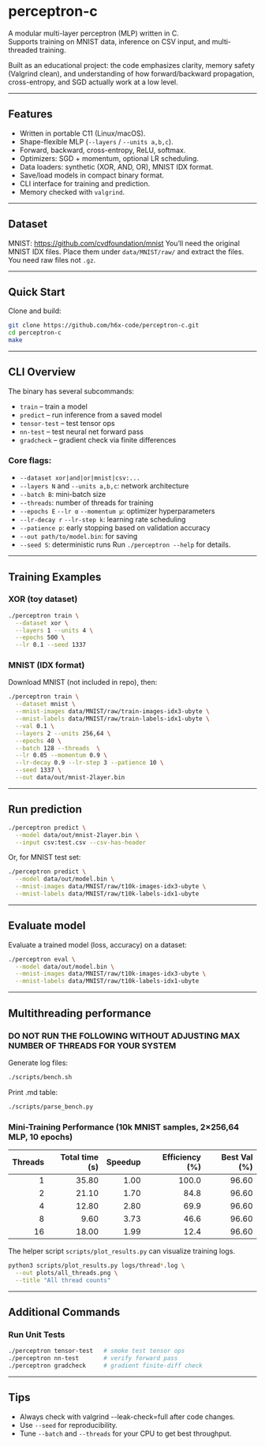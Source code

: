 # perceptron-c

A modular multi-layer perceptron (MLP) written in C.  
Supports training on MNIST data, inference on CSV input, and multi-threaded training.

Built as an educational project: the code emphasizes clarity, memory safety (Valgrind clean), and understanding of how forward/backward propagation, cross-entropy, and SGD actually work at a low level.

---

## Features

- Written in portable C11 (Linux/macOS).
- Shape-flexible MLP (`--layers` / `--units a,b,c`).
- Forward, backward, cross-entropy, ReLU, softmax.
- Optimizers: SGD + momentum, optional LR scheduling.
- Data loaders: synthetic (XOR, AND, OR), MNIST IDX format.
- Save/load models in compact binary format.
- CLI interface for training and prediction.
- Memory checked with `valgrind`.

---

## Dataset

MNIST: https://github.com/cvdfoundation/mnist
You’ll need the original MNIST IDX files. Place them under `data/MNIST/raw/` and extract the files. You need raw files not `.gz`.

---

## Quick Start

Clone and build:

```bash
git clone https://github.com/h6x-code/perceptron-c.git
cd perceptron-c
make
```

---

## CLI Overview

The binary has several subcommands:
- `train` – train a model
- `predict` – run inference from a saved model
- `tensor-test` – test tensor ops
- `nn-test` – test neural net forward pass
- `gradcheck` – gradient check via finite differences

### Core flags:
- `--dataset xor|and|or|mnist|csv:...`
- `--layers N` and `--units a,b,c`: network architecture
- `--batch B`: mini-batch size
- `--threads`: number of threads for training
- `--epochs E` `--lr α` `--momentum μ`: optimizer hyperparameters
- `--lr-decay r` `--lr-step k`: learning rate scheduling
- `--patience p`: early stopping based on validation accuracy
- `--out path/to/model.bin`: for saving
- `--seed S`: deterministic runs
Run `./perceptron --help` for details.

---

## Training Examples

### XOR (toy dataset)
```bash
./perceptron train \
  --dataset xor \
  --layers 1 --units 4 \
  --epochs 500 \
  --lr 0.1 --seed 1337
```

### MNIST (IDX format)
Download MNIST (not included in repo), then:
```bash
./perceptron train \
  --dataset mnist \
  --mnist-images data/MNIST/raw/train-images-idx3-ubyte \
  --mnist-labels data/MNIST/raw/train-labels-idx1-ubyte \
  --val 0.1 \
  --layers 2 --units 256,64 \
  --epochs 40 \
  --batch 128 --threads  \
  --lr 0.05 --momentum 0.9 \
  --lr-decay 0.9 --lr-step 3 --patience 10 \
  --seed 1337 \
  --out data/out/mnist-2layer.bin
```

---

## Run prediction
```bash
./perceptron predict \
  --model data/out/mnist-2layer.bin \
  --input csv:test.csv --csv-has-header
```

Or, for MNIST test set:
```bash
./perceptron predict \
  --model data/out/model.bin \
  --mnist-images data/MNIST/raw/t10k-images-idx3-ubyte \
  --mnist-labels data/MNIST/raw/t10k-labels-idx1-ubyte
```

---

## Evaluate model
Evaluate a trained model (loss, accuracy) on a dataset:
```bash
./perceptron eval \
  --model data/out/model.bin \
  --mnist-images data/MNIST/raw/t10k-images-idx3-ubyte \
  --mnist-labels data/MNIST/raw/t10k-labels-idx1-ubyte
```

---

## Multithreading performance
### DO NOT RUN THE FOLLOWING WITHOUT ADJUSTING MAX NUMBER OF THREADS FOR YOUR SYSTEM
Generate log files:
```bash
./scripts/bench.sh
```

Print .md table:
```bash
./scripts/parse_bench.py
```
### Mini-Training Performance (10k MNIST samples, 2×256,64 MLP, 10 epochs)
| Threads | Total time (s) | Speedup | Efficiency (%) | Best Val (%) |
|--------:|---------------:|--------:|---------------:|-------------:|
| 1 | 35.80 | 1.00 | 100.0 | 96.60 |
| 2 | 21.10 | 1.70 | 84.8 | 96.60 |
| 4 | 12.80 | 2.80 | 69.9 | 96.60 |
| 8 | 9.60 | 3.73 | 46.6 | 96.60 |
| 16 | 18.00 | 1.99 | 12.4 | 96.60 |

The helper script `scripts/plot_results.py` can visualize training logs.
```bash
python3 scripts/plot_results.py logs/thread*.log \
  --out plots/all_threads.png \
  --title "All thread counts"
```

---

## Additional Commands

### Run Unit Tests
```bash
./perceptron tensor-test   # smoke test tensor ops
./perceptron nn-test       # verify forward pass
./perceptron gradcheck     # gradient finite-diff check
```

---

## Tips
- Always check with valgrind --leak-check=full after code changes.
- Use `--seed` for reproducibility.
- Tune `--batch` and `--threads` for your CPU to get best throughput.
